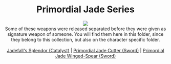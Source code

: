 <body>
  <div align="center">
    <h1> Primordial Jade Series </h1>
<img src="https://i.imgur.com/hsnZJVf.png"><br>
Some of these weapons were released separated before they were given as signature weapon of someone. You will find them here in this folder, since they belong to this collection, but also on the character specific folder.
<br><br>
<a href="">Jadefall's Splendor (Catalyst)</a> | 
<a href="">Primordial Jade Cutter (Sword)</a> | 
<a href="">Primordial Jade Winged-Spear (Sword)</a>

  
  </div>
</body>
